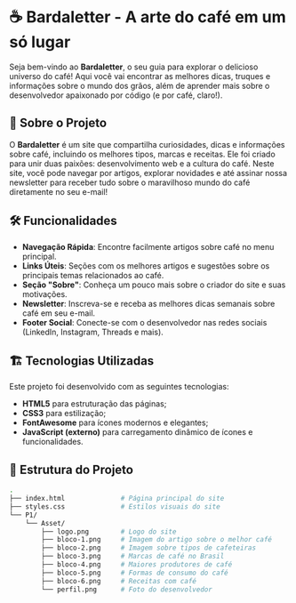 # ☕ Bardaletter - A arte do café em um só lugar

Seja bem-vindo ao **Bardaletter**, o seu guia para explorar o delicioso universo do café! Aqui você vai encontrar as melhores dicas, truques e informações sobre o mundo dos grãos, além de aprender mais sobre o desenvolvedor apaixonado por código (e por café, claro!).

## 📖 Sobre o Projeto

O **Bardaletter** é um site que compartilha curiosidades, dicas e informações sobre café, incluindo os melhores tipos, marcas e receitas. Ele foi criado para unir duas paixões: desenvolvimento web e a cultura do café. Neste site, você pode navegar por artigos, explorar novidades e até assinar nossa newsletter para receber tudo sobre o maravilhoso mundo do café diretamente no seu e-mail!

## 🛠️ Funcionalidades

- **Navegação Rápida**: Encontre facilmente artigos sobre café no menu principal.
- **Links Úteis**: Seções com os melhores artigos e sugestões sobre os principais temas relacionados ao café.
- **Seção "Sobre"**: Conheça um pouco mais sobre o criador do site e suas motivações.
- **Newsletter**: Inscreva-se e receba as melhores dicas semanais sobre café em seu e-mail.
- **Footer Social**: Conecte-se com o desenvolvedor nas redes sociais (LinkedIn, Instagram, Threads e mais).

## 🏗️ Tecnologias Utilizadas

Este projeto foi desenvolvido com as seguintes tecnologias:

- **HTML5** para estruturação das páginas;
- **CSS3** para estilização;
- **FontAwesome** para ícones modernos e elegantes;
- **JavaScript (externo)** para carregamento dinâmico de ícones e funcionalidades.

## 📂 Estrutura do Projeto

```bash
.
├── index.html              # Página principal do site
├── styles.css              # Estilos visuais do site
└── P1/
    └── Asset/
        ├── logo.png        # Logo do site
        ├── bloco-1.png     # Imagem do artigo sobre o melhor café
        ├── bloco-2.png     # Imagem sobre tipos de cafeteiras
        ├── bloco-3.png     # Marcas de café no Brasil
        ├── bloco-4.png     # Maiores produtores de café
        ├── bloco-5.png     # Formas de consumo do café
        ├── bloco-6.png     # Receitas com café
        └── perfil.png      # Foto do desenvolvedor
